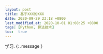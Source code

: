 ```yaml
---
layout: post
title: 基于XXX的XXX
date: 2020-09-29 23:18 +0800
last_modified_at: 2020-10-01 01:08:25 +0800
tags: [Python, 算法技术]
toc:  true
---
```

学习.
{: .message }

